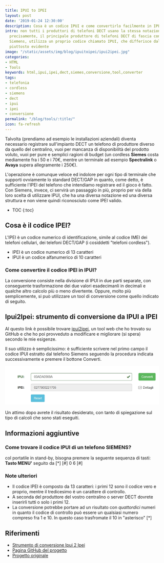 ```yaml
---
title: IPUI to IPEI
layout: post
date: '2019-01-24 12:30:00'
description: Cosa è un codice IPUI e come convertirlo facilmente in IPEI per registrare un telefono DECT Siemens su un centralino di un altro produttore.
intro: non tutti i produttori di telefoni DECT usano la stessa notazione IPEI. Più
  precisamente, il principale produttore di telefoni DECT di fascia consumer al mondo,
  Siemens, utilizza un proprio codice chiamato IPUI, che differisce dal primo in modo
  piuttosto evidente
image: "/static/assets/img/blog/ipuitoipei/ipui2ipei.jpg"
categories:
- HTML
- Tools
keywords: html,ipui,ipei,dect,siemes,conversione,tool,converter
tags:
- telefonia
- cordless
- siemens
- dect
- ipui
- ipei
- conversione
permalink: "/blog/tools/:title/"
icon: fa-refresh
---
```


Talvolta (prendiamo ad esempio le installazioni aziendali) diventa necessario registrare sull'impianto DECT un telefono di produttore diverso da quello del centralino, vuoi per mancanza di disponibilità del prodotto voluto, vuoi per pure e semplici ragioni di budget (un cordless **Siemes** costa mediamente fra i 50 e i 70€, mentre un terminale ad esempio **Spectralink** o **Avaya** supera allegramente i 250€).

L'operazione è comunque veloce ed indolore per ogni tipo di terminale che supporti ovviamente lo standard DECT/GAP in quanto, come detto, è sufficiente l'IPEI del telefono che intendiamo registrare ed il gioco è fatto.
Con Siemens, invece, ci servirà un passaggio in più, proprio per via della loro scelta di utilizzare IPUI, che ha una diversa notazione ed una diversa struttura e non viene quindi riconosciuto come IPEI valido.

* TOC 
{:toc}

## Cosa è il codice IPEI?

L'IPEI è un codice numerico di identificazione, simile al codice IMEI dei telefoni cellulari, dei telefoni DECT/GAP (i cosiddetti "telefoni cordless").

* IPEI è un codice numerico di 13 caratteri
* IPUI è un codice alfanumerico di 10 caratteri

### Come convertire il codice IPEI in IPUI?

La conversione consiste nella divisione di IPUI in due parti separate, con conseguente trasformazione dei due valori esadecimanli in decimali e qualche altro calcolo più o meno divertente. 
Oppure, molto più semplicemente, si può utilizzare un tool di conversione come quello indicato di seguito.

## Ipui2Ipei: strumento di conversione da IPUI a IPEI
Al questo link è possibile trovare [ipui2ipei](https://cristiancastellari.it/ipui2ipei/), un tool web che ho trovato su GitHub e che ho poi provveduto a modificare e migliorare (si spera) secondo le mie esigenze.

Il suo utilizzo è semplicissimo: è sufficiente scrivere nel primo campo il codice IPUI estratto dal telefono Siemens seguendo la procedura indicata successivamente e premere il bottone Converti.

![Conversione da IPUI a IPEI](/static/assets/img/blog/ipuitoipei/conversione.jpg)

Un attimo dopo avrete il risultato desiderato, con tanto di spiegazione sul tipo di calcoli che sono stati eseguiti.

## Informazioni aggiuntive

### Come trovare il codice IPUI di un telefono SIEMENS?

  col portatile in stand-by, bisogna premere la seguente sequenza di tasti:
  **Tasto MENU'** seguito da [\*] [#] 0 6 [#]

### Note ulteriori

* Il codice IPEI è composto da 13 caratteri: i primi 12 sono il codice vero e proprio, mentre il tredicesimo è un carattere di controllo. 
* A seconda del produttore del vostro centralino o server DECT dovrete inserirli tutti o solo i primi 12.
* La conversione potrebbe portare ad un risultato con *quattordici* numeri in quanto il codice di controllo può essere un qualsiasi numero compreso fra 1 e 10. In questo caso trasfromate il 10 in "asterisco" [\*]

## Riferimenti

* [Strumento di conversione Ipui 2 Ipei](https://cristiancastellari.it/ipui2ipei/)
* [Pagina GitHub del progetto](https://github.com/skyflash/ipui2ipei)
* [Progetto originale](https://github.com/StrongeLeeroy/ipui2ipei)